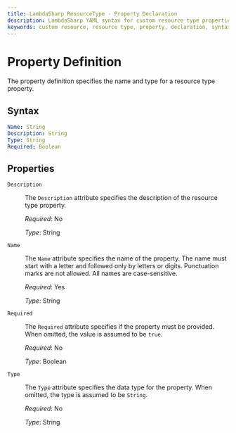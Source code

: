 ```yaml
---
title: LambdaSharp ResourceType - Property Declaration
description: LambdaSharp YAML syntax for custom resource type properties
keywords: custom resource, resource type, property, declaration, syntax, yaml, cloudformation
---
```

# Property Definition

The property definition specifies the name and type for a resource type property.

## Syntax

```yaml
Name: String
Description: String
Type: String
Required: Boolean
```

## Properties

<dl>

<dt><code>Description</code></dt>
<dd>

The <code>Description</code> attribute specifies the description of the resource type property.

<i>Required</i>: No

<i>Type</i>: String
</dd>

<dt><code>Name</code></dt>
<dd>

The <code>Name</code> attribute specifies the name of the property. The name must start with a letter and followed only by letters or digits. Punctuation marks are not allowed. All names are case-sensitive.

<i>Required</i>: Yes

<i>Type</i>: String
</dd>

<dt><code>Required</code></dt>
<dd>

The <code>Required</code> attribute specifies if the property must be provided. When omitted, the value is assumed to be <code>true</code>.

<i>Required</i>: No

<i>Type</i>: Boolean
</dd>

<dt><code>Type</code></dt>
<dd>

The <code>Type</code> attribute specifies the data type for the property. When omitted, the type is assumed to be <code>String</code>.

<i>Required</i>: No

<i>Type</i>: String
</dd>

</dl>